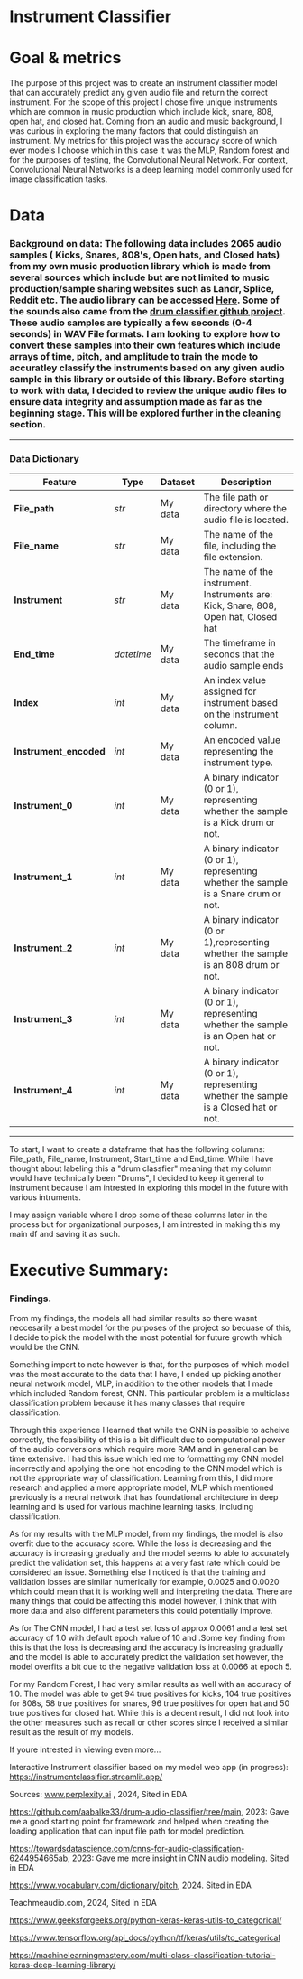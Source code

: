 # Instrument Classifier
# Goal & metrics 
The purpose of this project was to create an instrument classifier model that can accurately predict any given audio file and return the correct instrument. For the scope of this project I chose five unique instruments which are common in music production which include kick, snare, 808, open hat, and closed hat.  Coming from an audio and music background, I was curious in exploring the many factors that could distinguish an instrument. My metrics for this project was the accuracy score of which ever models I choose which in this case it was the MLP, Random forest and for the purposes of testing, the Convolutional Neural Network. For context, Convolutional Neural Networks is a deep learning model commonly used for image classification tasks.

# Data

 ### Background on data: The following data includes 2065 audio samples ( Kicks, Snares, 808's, Open hats, and Closed hats) from my own music production library which is made from several sources which include but are not limited to music production/sample sharing websites such as Landr, Splice, Reddit etc. The audio library can be accessed [Here](https://drive.google.com/drive/folders/1Dl2wvDMLQip063K0ncE7Anv7zzn25a0L?usp=sharing). Some of the sounds also came from the [drum classifier github project](https://github.com/aabalke33/drum-audio-classifier/tree/main). These audio samples are typically a few seconds (0-4 seconds) in WAV File formats. I am looking to explore how to convert these samples into their own features which include arrays of time, pitch, and amplitude to train the mode to accuratley classify the instruments based on any given audio sample in this library or outside of this library. Before starting to work with data, I decided to review the unique audio files to ensure data integrity and assumption made as far as the beginning stage. This will be explored further in the cleaning section.
---
### Data Dictionary ###


| Feature | Type | Dataset | Description |
|---------|------|---------|-------------|
|**File_path**|*str*| My data | The file path or directory where the audio file is located.|
|**File_name**|*str*| My data | The name of the file, including the file extension. |
|**Instrument**|*str*| My data | The name of the instrument. Instruments are: Kick, Snare, 808, Open hat, Closed hat|
|**End_time**|*datetime*| My data | The timeframe in seconds that the audio sample ends |
|**Index**|*int*| My data | An index value assigned for instrument based on the instrument column. |
|**Instrument_encoded**|*int*| My data | An encoded value representing the instrument type. |
|**Instrument_0**|*int*| My data | A binary indicator (0 or 1), representing whether the sample is a Kick drum or not.|
|**Instrument_1**|*int*| My data | A binary indicator (0 or 1), representing whether the sample is a Snare drum or not. |
|**Instrument_2**|*int*| My data | A binary indicator (0 or 1),representing whether the sample is an 808 drum or not. |
|**Instrument_3**|*int*| My data | A binary indicator (0 or 1), representing whether the sample is an Open hat or not. |
|**Instrument_4**|*int*| My data | A binary indicator (0 or 1), representing whether the sample is a Closed hat or not. |


---

To start, I want to create a dataframe that has the following columns: File_path, File_name, Instrument, Start_time and End_time. While I have
thought about labeling this a "drum classfier" meaning that my column would have technically been "Drums", I decided to keep it general to instrument because I am intrested in exploring this model in the future with various intruments.

I may assign variable where I drop some of these columns later in the process but for organizational purposes, I am intrested in making this my main df and saving it as such.

# Executive Summary:

### Findings.
From my findings, the models all had similar results so there wasnt neccesarily a best model for the purposes of the project so becuase of this, I decide to pick the model with the most potential for future growth which would be the CNN.

Something import to note however is that, for the purposes of which model was the most accurate to the data that I have, I ended up picking another neural network model, MLP, in addition to the other models that I made which included Random forest, CNN. This particular problem is a multiclass classification problem because it has many classes that require classification.

Through this experience I learned that while the CNN is possible to acheive correctly, the feasibility of this is a bit difficult due to computational power of the audio conversions which require more RAM and in general can be time extensive. I had this issue which led me to formatting my CNN model incorrectly and applying the one hot encoding to the CNN model which is not the appropriate way of classification. Learning from this, I did more research and applied a more appropriate model, MLP which mentioned previously is a neural network that has foundational architecture in deep learning and is used for various machine learning tasks, including classification.

As for my results with the MLP model, from my findings, the model is also overfit due to the accuracy score. While the loss is decreasing and the accuracy is increasing gradually and the model seems to able to accurately predict the validation set, this happens at a very fast rate which could be considered an issue. Something else I noticed is that the training and validation losses are similar numerically for example, 0.0025 and 0.0020 which could mean that it is working well and interpreting the data. There are many things that could be affecting this model however, I think that with more data and also different parameters this could potentially improve.

As for The CNN model, I had a test set loss of approx 0.0061 and a test set accuracy of 1.0 with default epoch value of 10 and .Some key finding from this is that the loss is decreasing and the accuracy is increasing gradually and the model is able to accurately predict the validation set however, the model overfits a bit due to the negative validation loss at 0.0066 at epoch 5.

For my Random Forest, I had very similar results as well with an accuracy of 1.0. The model was able to get 94 true positives for kicks, 104 true positives for 808s, 58 true positives for snares, 96 true positives for open hat and 50 true positives for closed hat. While this is a decent result, I did not look into the other measures such as recall or other scores since I received a similar result as the result of my models.


If youre intrested in viewing even more...

Interactive Instrument classifier based on my model web app (in progress): https://instrumentclassifier.streamlit.app/


Sources:
www.perplexity.ai , 2024, Sited in EDA

https://github.com/aabalke33/drum-audio-classifier/tree/main, 2023: Gave me a good starting point for framework and helped when creating the loading application that can input file path for model prediction.

https://towardsdatascience.com/cnns-for-audio-classification-6244954665ab, 2023: Gave me more insight in CNN audio modeling. Sited in EDA

https://www.vocabulary.com/dictionary/pitch, 2024. Sited in EDA

Teachmeaudio.com, 2024, Sited in EDA

https://www.geeksforgeeks.org/python-keras-keras-utils-to_categorical/

https://www.tensorflow.org/api_docs/python/tf/keras/utils/to_categorical

https://machinelearningmastery.com/multi-class-classification-tutorial-keras-deep-learning-library/
